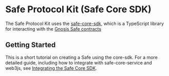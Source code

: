 # Safe Protocol Kit (Safe Core SDK)

The Safe Protocol Kit uses the [safe-core-sdk](https://github.com/safe-global/safe-core-sdk/tree/main/packages/safe-core-sdk), which is a TypeScript library for interacting with the [Gnosis Safe contracts](https://github.com/safe-global/safe-contracts)

## Getting Started

This is a short tutorial on creating a Safe using the core-sdk. For a more detailed guide, including how to integrate with safe-core-service and web3js, see [Integrating the Safe Core SDK](https://github.com/safe-global/safe-core-sdk/blob/main/guides/integrating-the-safe-core-sdk.md).
